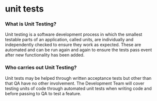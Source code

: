 # unit tests

### What is Unit Testing? <a id="Unit(Component)Testing-WhatisUnitTesting?"></a>

Unit testing is a software development process in which the smallest testable parts of an application, called units, are individually and independently checked to ensure they work as expected. These are automated and can be run again and again to ensure the tests pass event after new functionality has been added. 

### Who carries out Unit Testing? <a id="Unit(Component)Testing-WhocarriesoutUnitTesting?"></a>

Unit tests may be helped through written acceptance tests but other than that QA have no other involvement. The Development Team will cover testing units of code through automated unit tests when writing code and before passing to QA to test a feature.

